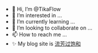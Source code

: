 - 👋 Hi, I’m @TikaFlow
- 👀 I’m interested in ...
- 🌱 I’m currently learning ...
- 💞️ I’m looking to collaborate on ...
- 📫 How to reach me ...
- ✨ My blog site is [流芳过饱和](https://blog.tika-flow.top/)

<!---
TikaFlow/TikaFlow is a ✨ special ✨ repository because its `README.md` (this file) appears on your GitHub profile.
You can click the Preview link to take a look at your changes.
--->
